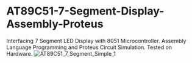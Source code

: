# AT89C51-7-Segment-Display-Assembly-Proteus
Interfacing 7 Segment LED Display with 8051 Microcontroller. Assembly Language Programming and Proteus Circuit Simulation. Tested on Hardware.
![AT89C51_7_Segment_Simple_1](https://user-images.githubusercontent.com/78910261/202887546-6c5c0c55-dd53-4e07-880f-f3490f824a8b.png)
